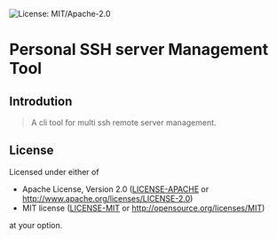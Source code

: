 ![License: MIT/Apache-2.0](https://img.shields.io/badge/license-MIT%2FApache--2.0-orange.svg)

# Personal SSH server Management Tool

## Introdution

> A cli tool for multi ssh remote server management.

## License

Licensed under either of

 * Apache License, Version 2.0
   ([LICENSE-APACHE](LICENSE-APACHE) or http://www.apache.org/licenses/LICENSE-2.0)
 * MIT license
   ([LICENSE-MIT](LICENSE-MIT) or http://opensource.org/licenses/MIT)

at your option.